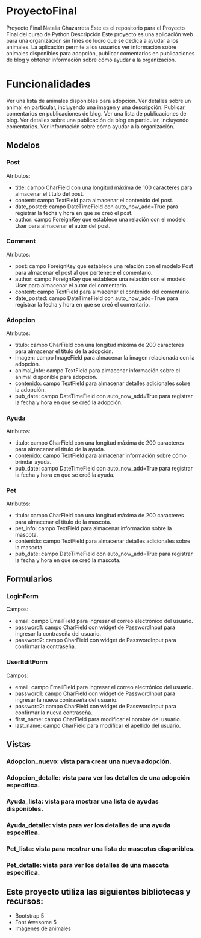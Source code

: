 # ProyectoFinal
Proyecto Final Natalia Chazarreta
Este es el repositorio para el Proyecto Final del curso de Python
Descripción
Este proyecto es una aplicación web para una organización sin fines de lucro que se dedica a ayudar a los animales. La aplicación permite a los usuarios ver información sobre animales disponibles para adopción, publicar comentarios en publicaciones de blog y obtener información sobre cómo ayudar a la organización.

# Funcionalidades
Ver una lista de animales disponibles para adopción.
Ver detalles sobre un animal en particular, incluyendo una imagen y una descripción.
Publicar comentarios en publicaciones de blog.
Ver una lista de publicaciones de blog.
Ver detalles sobre una publicación de blog en particular, incluyendo comentarios.
Ver información sobre cómo ayudar a la organización.

## Modelos
### Post
Atributos:
- title: campo CharField con una longitud máxima de 100 caracteres para almacenar el título del post.
- content: campo TextField para almacenar el contenido del post.
- date_posted: campo DateTimeField con auto_now_add=True para registrar la fecha y hora en que se creó el post.
- author: campo ForeignKey que establece una relación con el modelo User para almacenar el autor del post.
### Comment
Atributos:
- post: campo ForeignKey que establece una relación con el modelo Post para almacenar el post al que pertenece el comentario.
- author: campo ForeignKey que establece una relación con el modelo User para almacenar el autor del comentario.
- content: campo TextField para almacenar el contenido del comentario.
- date_posted: campo DateTimeField con auto_now_add=True para registrar la fecha y hora en que se creó el comentario.
### Adopcion
Atributos:
- titulo: campo CharField con una longitud máxima de 200 caracteres para almacenar el título de la adopción.
- imagen: campo ImageField para almacenar la imagen relacionada con la adopción.
- animal_info: campo TextField para almacenar información sobre el animal disponible para adopción.
- contenido: campo TextField para almacenar detalles adicionales sobre la adopción.
- pub_date: campo DateTimeField con auto_now_add=True para registrar la fecha y hora en que se creó la adopción.
### Ayuda
Atributos:
- titulo: campo CharField con una longitud máxima de 200 caracteres para almacenar el título de la ayuda.
- contenido: campo TextField para almacenar información sobre cómo brindar ayuda.
- pub_date: campo DateTimeField con auto_now_add=True para registrar la fecha y hora en que se creó la ayuda.
### Pet
Atributos:
- titulo: campo CharField con una longitud máxima de 200 caracteres para almacenar el título de la mascota.
- pet_info: campo TextField para almacenar información sobre la mascota.
- contenido: campo TextField para almacenar detalles adicionales sobre la mascota.
- pub_date: campo DateTimeField con auto_now_add=True para registrar la fecha y hora en que se creó la mascota.
## Formularios
### LoginForm
Campos:
- email: campo EmailField para ingresar el correo electrónico del usuario.
- password1: campo CharField con widget de PasswordInput para ingresar la contraseña del usuario.
- password2: campo CharField con widget de PasswordInput para confirmar la contraseña.
### UserEditForm
Campos:
- email: campo EmailField para ingresar el correo electrónico del usuario.
- password1: campo CharField con widget de PasswordInput para ingresar la nueva contraseña del usuario.
- password2: campo CharField con widget de PasswordInput para confirmar la nueva contraseña.
- first_name: campo CharField para modificar el nombre del usuario.
- last_name: campo CharField para modificar el apellido del usuario.
## Vistas
### Adopcion_nuevo: vista para crear una nueva adopción.
### Adopcion_detalle: vista para ver los detalles de una adopción específica.
### Ayuda_lista: vista para mostrar una lista de ayudas disponibles.
### Ayuda_detalle: vista para ver los detalles de una ayuda específica.
### Pet_lista: vista para mostrar una lista de mascotas disponibles.
### Pet_detalle: vista para ver los detalles de una mascota específica.

## Este proyecto utiliza las siguientes bibliotecas y recursos:
- Bootstrap 5
- Font Awesome 5
- Imágenes de animales 

